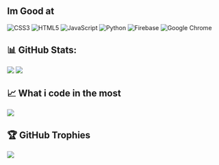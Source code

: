 ## Im Good at
![CSS3](https://img.shields.io/badge/css3-%231572B6.svg?style=for-the-badge&logo=css3&logoColor=white) ![HTML5](https://img.shields.io/badge/html5-%23E34F26.svg?style=for-the-badge&logo=html5&logoColor=white) ![JavaScript](https://img.shields.io/badge/javascript-%23323330.svg?style=for-the-badge&logo=javascript&logoColor=%23F7DF1E) ![Python](https://img.shields.io/badge/python-3670A0?style=for-the-badge&logo=python&logoColor=ffdd54) ![Firebase](https://img.shields.io/badge/firebase-a08021?style=for-the-badge&logo=firebase&logoColor=ffcd34) ![Google Chrome](https://img.shields.io/badge/Google%20Chrome-4285F4?style=for-the-badge&logo=GoogleChrome&logoColor=white)
## 📊 GitHub Stats:
![](https://github-readme-stats.vercel.app/api?username=hello12111211&theme=swift&hide_border=false&include_all_commits=false&count_private=false) ![](https://github-readme-streak-stats.herokuapp.com/?user=hello12111211&theme=swift&hide_border=false)
## 📈 What i code in the most
![](https://github-readme-stats.vercel.app/api/top-langs/?username=hello12111211&theme=swift&hide_border=false&include_all_commits=false&count_private=false&layout=compact)
## 🏆 GitHub Trophies
![](https://github-profile-trophy.vercel.app/?username=hello12111211&theme=radical&no-frame=false&no-bg=true&margin-w=4)
